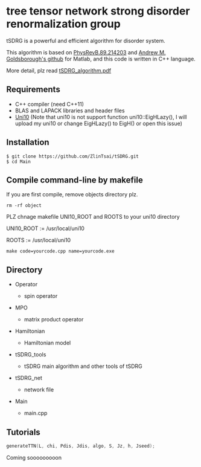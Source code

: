 # tree tensor network strong disorder renormalization group

tSDRG is a powerful and efficient algorithm for disorder system.

This algorithm is based on [PhysRevB.89.214203](https://link.aps.org/doi/10.1103/PhysRevB.89.214203) and [Andrew M. Goldsborough's github](https://github.com/AMGoldsborough/tSDRG) for Matlab, and this code is written in C++ language.

More detail, plz read [tSDRG_algorithm.pdf](./tSDRG_algorithm.pdf)

## Requirements

* C++ compiler (need C++11)
* BLAS and LAPACK libraries and header files
* [Uni10](https://gitlab.com/uni10/uni10) (Note that uni10 is not support function uni10::EigHLazy(), I will upload my uni10 or change EigHLazy() to EigH() or open this issue)

## Installation

```shell
$ git clone https://github.com/ZlinTsai/tSDRG.git
$ cd Main
```

## Compile command-line by makefile

If you are first compile, remove objects directory plz.

```shell
rm -rf object
```

PLZ chnage makefile UNI10_ROOT and ROOTS to your uni10 directory

UNI10_ROOT    := /usr/local/uni10

ROOTS         := /usr/local/uni10

```shell
make code=yourcode.cpp name=yourcode.exe
```

## Directory

* Operator
    * spin operator

* MPO
    * matrix product operator

* Hamiltonian
    * Hamiltonian model

* tSDRG_tools
    * tSDRG main algorithm and other tools of  tSDRG 
    
* tSDRG_net
    * network file

* Main
    * main.cpp

## Tutorials

```c++
generateTTN(L, chi, Pdis, Jdis, algo, S, Jz, h, Jseed);
```

Coming sooooooooon

